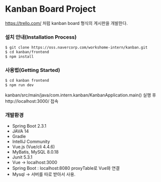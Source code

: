 # Kanban Board Project

https://trello.com/ 처럼 kanban board 형식의 게시판을 개발한다.

### 설치 안내(Installation Process)

```sh
$ git clone https://oss.navercorp.com/workshome-intern/kanban.git
$ cd kanban/frontend
$ npm install
```

### 사용법(Getting Started)
```sh
$ cd kanban frontend
$ npm run dev
```
kanban/src/main/java/com.intern.kanban/KanbanApplication.main() 실행 후
http://localhost:3000/ 접속

### 개발환경
-	Spring Boot 2.3.1
-	JAVA 14
-	Gradle
-	IntelliJ Community
-	Vue.js (Vue/cli 4.4.6)
-	MyBatis, MySQL 8.0.18
-	Junit 5.3.1
-	Vue -> localhost:3000
-	Spring Boot : localhost:8080 proxyTable로 Vue와 연결
-	Mysql -> 서버를 따로 받아서 사용.